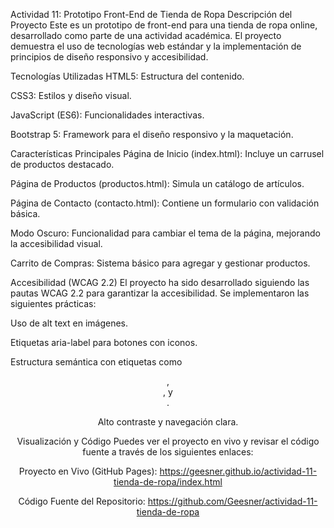Actividad 11: Prototipo Front-End de Tienda de Ropa
Descripción del Proyecto
Este es un prototipo de front-end para una tienda de ropa online, desarrollado como parte de una actividad académica. El proyecto demuestra el uso de tecnologías web estándar y la implementación de principios de diseño responsivo y accesibilidad.

Tecnologías Utilizadas
HTML5: Estructura del contenido.

CSS3: Estilos y diseño visual.

JavaScript (ES6): Funcionalidades interactivas.

Bootstrap 5: Framework para el diseño responsivo y la maquetación.

Características Principales
Página de Inicio (index.html): Incluye un carrusel de productos destacado.

Página de Productos (productos.html): Simula un catálogo de artículos.

Página de Contacto (contacto.html): Contiene un formulario con validación básica.

Modo Oscuro: Funcionalidad para cambiar el tema de la página, mejorando la accesibilidad visual.

Carrito de Compras: Sistema básico para agregar y gestionar productos.

Accesibilidad (WCAG 2.2)
El proyecto ha sido desarrollado siguiendo las pautas WCAG 2.2 para garantizar la accesibilidad. Se implementaron las siguientes prácticas:

Uso de alt text en imágenes.

Etiquetas aria-label para botones con iconos.

Estructura semántica con etiquetas como <header>, <main>, y <footer>.

Alto contraste y navegación clara.

Visualización y Código
Puedes ver el proyecto en vivo y revisar el código fuente a través de los siguientes enlaces:

Proyecto en Vivo (GitHub Pages):
https://geesner.github.io/actividad-11-tienda-de-ropa/index.html

Código Fuente del Repositorio:
https://github.com/Geesner/actividad-11-tienda-de-ropa
